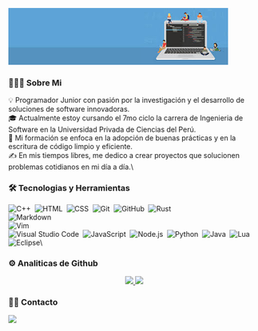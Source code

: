 ![Programmer Banner](assets/banner.jpeg)

<!-- ## 👋 Hola!, Aqui Renzo -->

### 👨🏻‍💻 Sobre Mi

💡  Programador Junior con pasión por la investigación y el desarrollo de soluciones de software innovadoras.\
🎓 Actualmente estoy cursando el 7mo ciclo la carrera de Ingenieria de Software en la Universidad Privada de Ciencias del Perú.\
🌱 Mi formación se enfoca en la adopción de buenas prácticas y en la escritura de código limpio y eficiente.\
✍️ En mis tiempos libres, me dedico a crear proyectos que solucionen problemas cotidianos en mi día a día.\

### 🛠 Tecnologias y Herramientas

![C++](https://img.shields.io/badge/-C++-05122A?style=flat&logo=C%2B%2B&logoColor=00599C)&nbsp;
![HTML](https://img.shields.io/badge/-HTML-05122A?style=flat&logo=HTML5)&nbsp;
![CSS](https://img.shields.io/badge/-CSS-05122A?style=flat&logo=CSS3&logoColor=1572B6)&nbsp;
![Git](https://img.shields.io/badge/-Git-05122A?style=flat&logo=git)&nbsp;
![GitHub](https://img.shields.io/badge/-GitHub-05122A?style=flat&logo=github)&nbsp;
![Rust](https://img.shields.io/badge/-Rust-05122A?style=flat&logo=rust&logoColor=fff)\
![Markdown](https://img.shields.io/badge/-Markdown-05122A?style=flat&logo=markdown)\
![Vim](https://img.shields.io/badge/-vim-05122A?style=flat&logo=vim)\
![Visual Studio Code](https://img.shields.io/badge/-Visual%20Studio%20Code-05122A?style=flat&logo=visual-studio-code&logoColor=007ACC)&nbsp;
![JavaScript](https://img.shields.io/badge/-JavaScript-05122A?style=flat&logo=javascript)&nbsp;
![Node.js](https://img.shields.io/badge/-Node.js-05122A?style=flat&logo=node.js)&nbsp;
![Python](https://img.shields.io/badge/-Python-05122A?style=flat&logo=python)&nbsp;
![Java](https://img.shields.io/badge/-Java-05122A?style=flat&logo=Java&logoColor=FFA518)&nbsp;
![Lua](https://img.shields.io/badge/-lua-05122A?style=flat&logo=lua&logoColor=fff)&nbsp;
![Eclipse](https://img.shields.io/badge/-Eclipse-05122A?style=flat&logo=eclipse-ide&logoColor=2C2255)\

### ⚙️ Analiticas de Github

<p align="center">
<a href="https://github.com/RenzoLoli">
  <img height="180em" src="https://github-readme-stats-eight-theta.vercel.app/api?username=RenzoLoli&show_icons=true&theme=algolia&include_all_commits=true&count_private=true"/>
  <img height="180em" src="https://github-readme-stats-eight-theta.vercel.app/api/top-langs/?username=RenzoLoli&layout=compact&langs_count=8&theme=algolia"/>
</a>
</p>

### 🤝🏻 Contacto

<p align="left">
<a href="mailto:renzololiruiz@gmail.com"><img src="https://img.shields.io/badge/-avsingh@umass.edu-D14836?style=flat&logo=Gmail&logoColor=white"/></a>
</p>
